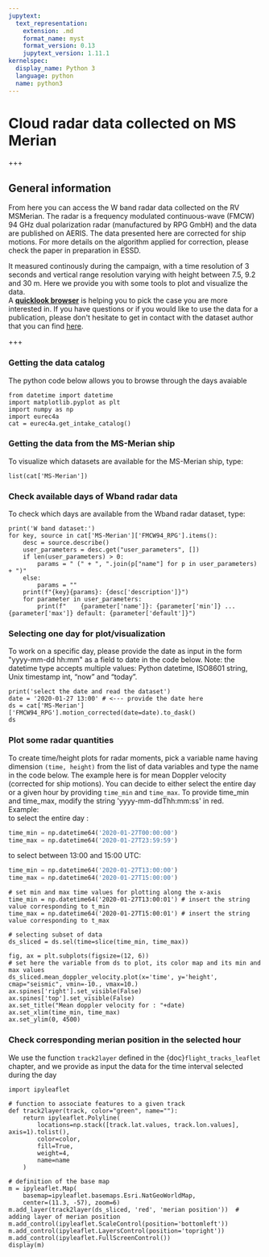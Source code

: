 ```yaml
---
jupytext:
  text_representation:
    extension: .md
    format_name: myst
    format_version: 0.13
    jupytext_version: 1.11.1
kernelspec:
  display_name: Python 3
  language: python
  name: python3
---
```


# Cloud radar data collected on MS Merian

+++

## General information
From here you can access the W band radar data collected on the RV MSMerian. The radar is a frequency modulated continuous-wave (FMCW) 94 GHz dual polarization radar (manufactured by RPG GmbH) and the data are published on AERIS. The data presented here are corrected for ship motions. For more details on the algorithm applied for correction, please check the paper in preparation in ESSD.

It measured continously during the campaign, with a time resolution of 3 seconds and vertical range resolution varying with height between 7.5, 9.2 and 30 m. Here we provide you with some tools to plot and visualize the data.   
A [**quicklook browser**](https://bit.ly/2QpsAzh) is helping you to pick the case you are more interested in. If you have questions or if you would like to use the data for a publication, please don't hesitate to get in contact with the dataset author that you can find [here](https://doi.org/10.25326/156).

+++

### Getting the data catalog

The python code below allows you to browse through the days avaiable

```{code-cell} ipython3
from datetime import datetime
import matplotlib.pyplot as plt
import numpy as np
import eurec4a
cat = eurec4a.get_intake_catalog()
```

### Getting the data from the MS-Merian ship
To visualize which datasets are available for the MS-Merian ship, type:

```{code-cell} ipython3
list(cat['MS-Merian'])
```

### Check available days of Wband radar data
To check which days are available from the Wband radar dataset, type:

```{code-cell} ipython3
print('W band dataset:')
for key, source in cat['MS-Merian']['FMCW94_RPG'].items():
    desc = source.describe()
    user_parameters = desc.get("user_parameters", [])
    if len(user_parameters) > 0:
        params = " (" + ", ".join(p["name"] for p in user_parameters) + ")"
    else:
        params = ""
    print(f"{key}{params}: {desc['description']}")
    for parameter in user_parameters:
        print(f"    {parameter['name']}: {parameter['min']} ... {parameter['max']} default: {parameter['default']}")
```

### Selecting one day for plot/visualization
To work on a specific day, please provide the date as input in the form "yyyy-mm-dd hh:mm" as a field to date in the code below. Note: the datetime type accepts multiple values: Python datetime, ISO8601 string, Unix timestamp int, “now” and “today”.

```{code-cell} ipython3
print('select the date and read the dataset')
date = '2020-01-27 13:00' # <--- provide the date here 
ds = cat['MS-Merian']['FMCW94_RPG'].motion_corrected(date=date).to_dask()
ds
```

### Plot some radar quantities
To create time/height plots for radar moments, pick a variable name having dimension `(time, height)` from the list of data variables and type the name in the code below. The example here is for mean Doppler velocity (corrected for ship motions). You can decide to either select the entire day or a given hour by providing `time_min` and `time_max`.
To provide time_min and time_max, modify the string 'yyyy-mm-ddThh:mm:ss' in red. <br> 
Example: <br>
to select the entire day :<br>
```python
time_min = np.datetime64('2020-01-27T00:00:00')
time_max = np.datetime64('2020-01-27T23:59:59')
```

to select between 13:00 and 15:00 UTC:

```python
time_min = np.datetime64('2020-01-27T13:00:00')
time_max = np.datetime64('2020-01-27T15:00:00')
```

```{code-cell} ipython3
# set min and max time values for plotting along the x-axis
time_min = np.datetime64('2020-01-27T13:00:01') # insert the string value corresponding to t_min
time_max = np.datetime64('2020-01-27T15:00:01') # insert the string value corresponding to t_max

# selecting subset of data
ds_sliced = ds.sel(time=slice(time_min, time_max))
```

```{code-cell} ipython3
fig, ax = plt.subplots(figsize=(12, 6))
# set here the variable from ds to plot, its color map and its min and max values
ds_sliced.mean_doppler_velocity.plot(x='time', y='height', cmap="seismic", vmin=-10., vmax=10.)
ax.spines['right'].set_visible(False)
ax.spines['top'].set_visible(False)
ax.set_title("Mean doppler velocity for : "+date)
ax.set_xlim(time_min, time_max)
ax.set_ylim(0, 4500)
```

### Check corresponding merian position in the selected hour
We use the function `track2layer` defined in the {doc}`flight_tracks_leaflet` chapter, and we provide as input the data for the time interval selected during the day

```{code-cell} ipython3
import ipyleaflet

# function to associate features to a given track
def track2layer(track, color="green", name=""):
    return ipyleaflet.Polyline(
        locations=np.stack([track.lat.values, track.lon.values], axis=1).tolist(), 
        color=color,
        fill=True,
        weight=4,
        name=name
    )

# definition of the base map 
m = ipyleaflet.Map(
    basemap=ipyleaflet.basemaps.Esri.NatGeoWorldMap,
    center=(11.3, -57), zoom=6)
m.add_layer(track2layer(ds_sliced, 'red', 'merian position'))  # adding layer of merian position
m.add_control(ipyleaflet.ScaleControl(position='bottomleft'))
m.add_control(ipyleaflet.LayersControl(position='topright'))
m.add_control(ipyleaflet.FullScreenControl())
display(m)
```

